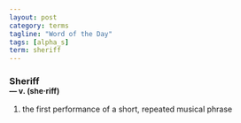 ```yaml
---
layout: post
category: terms
tagline: "Word of the Day"
tags: [alpha_s]
term: sheriff
---
```


<h3>Sheriff<br/> <small>&mdash; v. (she<span>&middot;</span>riff)</small></h3>
<p><ol>
<li>the first performance of a short, repeated musical phrase</li>
</ol></p>
